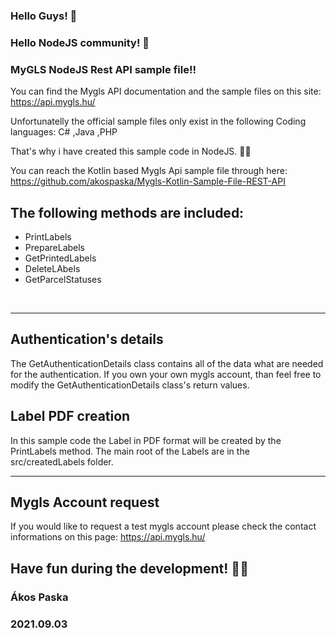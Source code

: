 ### Hello Guys! 👋

### Hello NodeJS community! 👋

### MyGLS NodeJS Rest API sample file!!

You can find the Mygls API documentation and the sample files on this site: https://api.mygls.hu/

Unfortunatelly the official sample files only exist in the following Coding languages: C# ,Java ,PHP

That's why i have created this sample code in NodeJS. 🎉🎉

You can reach the Kotlin based Mygls Api sample file through here: https://github.com/akospaska/Mygls-Kotlin-Sample-File-REST-API

## The following methods are included:

- PrintLabels
- PrepareLabels
- GetPrintedLabels
- DeleteLAbels
- GetParcelStatuses

<br />

---

## Authentication's details

The GetAuthenticationDetails class contains all of the data what are needed for the authentication.
If you own your own mygls account, than feel free to modify the GetAuthenticationDetails class's return values.

## Label PDF creation

In this sample code the Label in PDF format will be created by the PrintLabels method.
The main root of the Labels are in the src/createdLabels folder.

---

## Mygls Account request

If you would like to request a test mygls account please check the contact informations on this page: https://api.mygls.hu/

## Have fun during the development! 🎉🎉

### Ákos Paska

### 2021.09.03
